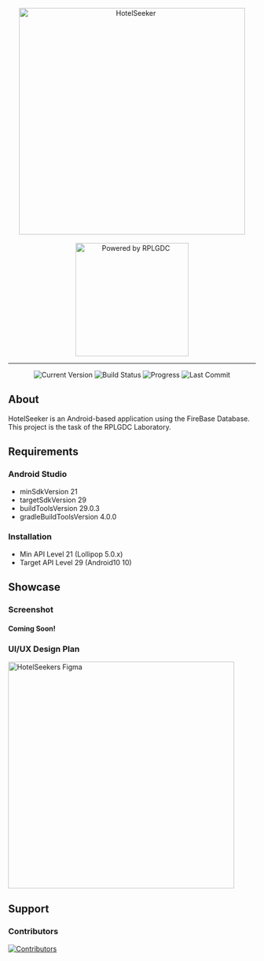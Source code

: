 <p align="center">
  <a href="#/">
    <img width="460" src="https://raw.githubusercontent.com/ArdityoCahyo/HotelSeeker/master/app/src/main/res/drawable/logo_dark.png" title="HotelSeeker" alt="HotelSeeker">
  </a>
  <br>
  <br>
  <img width=230" src="https://raw.githubusercontent.com/ArdityoCahyo/HotelSeeker/master/app/src/main/res/drawable/poweredby_dark.png" title="Powered by RPLGDC" alt="Powered by RPLGDC"/>
</p>
<hr/>
<p align="center">
  <img src="https://badgen.net/badge/version/v1.2-alpha/blue" title="Current Version" alt="Current Version">
  <img src="https://badgen.net/badge/build/alpha/grey" title="Build Status" alt="Build Status">
  <img src="https://badgen.net/badge/progress/47%25/yellow" title="Progress" alt="Progress">                                                                                 
  <img src="https://badgen.net/github/last-commit/ArdityoCahyo/HotelSeeker" title="Last Commit" alt="Last Commit">                                                                 
</p>

## About

HotelSeeker is an Android-based application using the FireBase Database. This project is the task of the RPLGDC Laboratory.

## Requirements

### Android Studio
* minSdkVersion 21
* targetSdkVersion 29
* buildToolsVersion 29.0.3
* gradleBuildToolsVersion 4.0.0

### Installation
* Min API Level 21      (Lollipop   5.0.x)
* Target API Level 29   (Android10  10)

## Showcase

### Screenshot

#### Coming Soon!

### UI/UX Design Plan

<a href="https://www.figma.com/file/EBiIGRkfc9RZ8GmDlOPVD6/Hotel-Seeker-Mobile-Apps?node-id=0%3A1">
  <img width="460" src="https://miro.medium.com/max/4800/1*nLFpCEBm5zmKR4Bvm5bi5w.png" title="HotelSeekers Figma" alt="HotelSeekers Figma"/>
</a>

## Support

### Contributors

<a href="https://github.com/ArdityoCahyo/HotelSeeker/graphs/contributors">
  <img src="https://contributors-img.web.app/image?repo=ArdityoCahyo/HotelSeeker" title="Contributors" alt="Contributors"/>
</a>